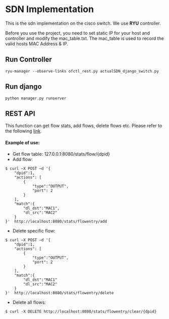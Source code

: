 # SDN Implementation
This is the sdn implementation on the cisco switch. We use **RYU** controller.

Before you use the project, you need to set static IP for your host and controller and modify the mac_table.txt. The mac_table is used to record the valid hosts MAC Address & IP.

## Run Controller
```
ryu-manager --observe-links ofctl_rest.py actualSDN_django_switch.py
```
## Run django
```
python manager.py runserver
```
## REST API
This function can get flow stats, add flows, delete flows etc. Please refer to the following [link](https://ryu.readthedocs.io/en/latest/app/ofctl_rest.html).
#### Example of use:
* Get flow table: 127.0.0.1:8080/stats/flow/{dpid}
* Add flow:
```
$ curl –X POST –d '{
	"dpid":1,
	"actions": [
        {
            "type":"OUTPUT",
            "port": 2
        }
    ],
	"match":{
		"dl_dst":"MAC1",
		"dl_src":"MAC2"
	}
}'  http://localhost:8080/stats/flowentry/add

```
* Delete specific flow:
```
$ curl –X POST –d '{
	"dpid":1,
	"actions": [
        {
            "type":"OUTPUT",
            "port": 2
        }
    ],
	"match":{
		"dl_dst":"MAC1"
		"dl_src":"MAC2"
	}
}'  http://localhost:8080/stats/flowentry/delete

```
* Delete all flows:
```
$ curl -X DELETE http://localhost:8080/stats/flowentry/clear/{dpid}
```
